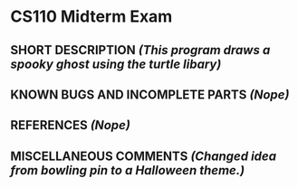 # CS110 Midterm Exam

## SHORT DESCRIPTION *(This program draws a spooky ghost using the turtle libary)*

## KNOWN BUGS AND INCOMPLETE PARTS *(Nope)*

## REFERENCES *(Nope)*

## MISCELLANEOUS COMMENTS *(Changed idea from bowling pin to a Halloween theme.)*